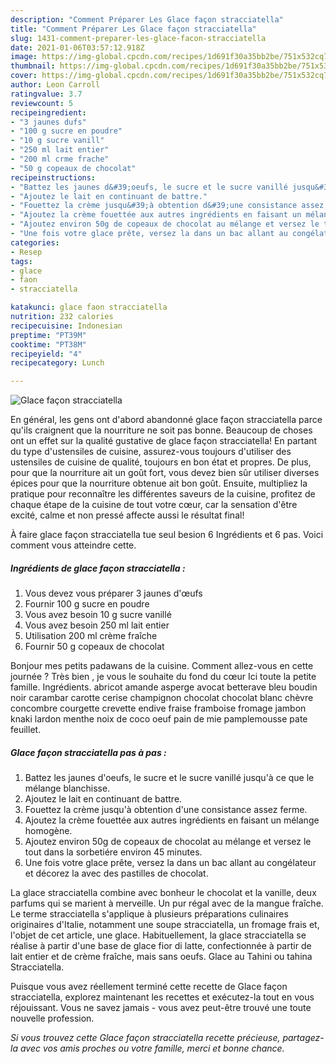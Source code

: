 ```yaml
---
description: "Comment Préparer Les Glace façon stracciatella"
title: "Comment Préparer Les Glace façon stracciatella"
slug: 1431-comment-preparer-les-glace-facon-stracciatella
date: 2021-01-06T03:57:12.918Z
image: https://img-global.cpcdn.com/recipes/1d691f30a35bb2be/751x532cq70/glace-facon-stracciatella-photo-principale-de-la-recette.jpg
thumbnail: https://img-global.cpcdn.com/recipes/1d691f30a35bb2be/751x532cq70/glace-facon-stracciatella-photo-principale-de-la-recette.jpg
cover: https://img-global.cpcdn.com/recipes/1d691f30a35bb2be/751x532cq70/glace-facon-stracciatella-photo-principale-de-la-recette.jpg
author: Leon Carroll
ratingvalue: 3.7
reviewcount: 5
recipeingredient:
- "3 jaunes dufs"
- "100 g sucre en poudre"
- "10 g sucre vanill"
- "250 ml lait entier"
- "200 ml crme frache"
- "50 g copeaux de chocolat"
recipeinstructions:
- "Battez les jaunes d&#39;oeufs, le sucre et le sucre vanillé jusqu&#39;à ce que le mélange blanchisse."
- "Ajoutez le lait en continuant de battre."
- "Fouettez la crème jusqu&#39;à obtention d&#39;une consistance assez ferme."
- "Ajoutez la crème fouettée aux autres ingrédients en faisant un mélange homogène."
- "Ajoutez environ 50g de copeaux de chocolat au mélange et versez le tout dans la sorbetiére environ 45 minutes."
- "Une fois votre glace prête, versez la dans un bac allant au congélateur et décorez la avec des pastilles de chocolat."
categories:
- Resep
tags:
- glace
- faon
- stracciatella

katakunci: glace faon stracciatella 
nutrition: 232 calories
recipecuisine: Indonesian
preptime: "PT39M"
cooktime: "PT38M"
recipeyield: "4"
recipecategory: Lunch

---
```



![Glace façon stracciatella](https://img-global.cpcdn.com/recipes/1d691f30a35bb2be/751x532cq70/glace-facon-stracciatella-photo-principale-de-la-recette.jpg)

En général, les gens ont d'abord abandonné glace façon stracciatella parce qu'ils craignent que la nourriture ne soit pas bonne. Beaucoup de choses ont un effet sur la qualité gustative de glace façon stracciatella! En partant du type d'ustensiles de cuisine, assurez-vous toujours d'utiliser des ustensiles de cuisine de qualité, toujours en bon état et propres. De plus, pour que la nourriture ait un goût fort, vous devez bien sûr utiliser diverses épices pour que la nourriture obtenue ait bon goût. Ensuite, multipliez la pratique pour reconnaître les différentes saveurs de la cuisine, profitez de chaque étape de la cuisine de tout votre cœur, car la sensation d'être excité, calme et non pressé affecte aussi le résultat final!

<!--inarticleads1-->

À faire glace façon stracciatella tue seul besion 6 Ingrédients et 6 pas. Voici comment vous atteindre cette.

##### Ingrédients de glace façon stracciatella :

1. Vous devez vous préparer 3 jaunes d&#39;œufs
1. Fournir 100 g sucre en poudre
1. Vous avez besoin 10 g sucre vanillé
1. Vous avez besoin 250 ml lait entier
1. Utilisation 200 ml crème fraîche
1. Fournir 50 g copeaux de chocolat


Bonjour mes petits padawans de la cuisine. Comment allez-vous en cette journée ? Très bien , je vous le souhaite du fond du cœur Ici toute la petite famille. Ingrédients. abricot amande asperge avocat betterave bleu boudin noir carambar carotte cerise champignon chocolat chocolat blanc chèvre concombre courgette crevette endive fraise framboise fromage jambon knaki lardon menthe noix de coco oeuf pain de mie pamplemousse pate feuillet. 

<!--inarticleads2-->

##### Glace façon stracciatella pas à pas :

1. Battez les jaunes d&#39;oeufs, le sucre et le sucre vanillé jusqu&#39;à ce que le mélange blanchisse.
1. Ajoutez le lait en continuant de battre.
1. Fouettez la crème jusqu&#39;à obtention d&#39;une consistance assez ferme.
1. Ajoutez la crème fouettée aux autres ingrédients en faisant un mélange homogène.
1. Ajoutez environ 50g de copeaux de chocolat au mélange et versez le tout dans la sorbetiére environ 45 minutes.
1. Une fois votre glace prête, versez la dans un bac allant au congélateur et décorez la avec des pastilles de chocolat.


La glace stracciatella combine avec bonheur le chocolat et la vanille, deux parfums qui se marient à merveille. Un pur régal avec de la mangue fraîche. Le terme stracciatella s&#39;applique à plusieurs préparations culinaires originaires d&#39;Italie, notamment une soupe stracciatella, un fromage frais et, l&#39;objet de cet article, une glace. Habituellement, la glace stracciatella se réalise à partir d&#39;une base de glace fior di latte, confectionnée à partir de lait entier et de crème fraîche, mais sans oeufs. Glace au Tahini ou tahina Stracciatella. 

<!--inarticleads1-->

<p>
Puisque vous avez réellement terminé cette recette de Glace façon stracciatella, explorez maintenant les recettes et exécutez-la tout en vous réjouissant. Vous ne savez jamais - vous avez peut-être trouvé une toute nouvelle profession.
</p>

<p>
<i>Si vous trouvez cette Glace façon stracciatella recette précieuse, partagez-la avec vos amis proches ou votre famille, merci et bonne chance.</i>
</p>
